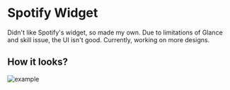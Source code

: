 # Spotify Widget

Didn't like Spotify's widget, so made my own.
Due to limitations of Glance and skill issue, the UI isn't good.
Currently, working on more designs.

## How it looks?

![example](https://github.com/immortal-forest/spotify-widget/assets/95863983/95eea4f4-bba4-4f21-a2e2-9b14a4f1b2b7)
